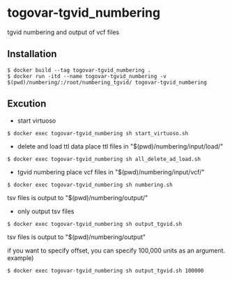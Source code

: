# togovar-tgvid_numbering

tgvid numbering and output of vcf files

## Installation

```
$ docker build --tag togovar-tgvid_numbering .
$ docker run -itd --name togovar-tgvid_numbering -v $(pwd)/numbering/:/root/numbering_tgvid/ togovar-tgvid_numbering
```

## Excution

- start virtuoso
```
$ docker exec togovar-tgvid_numbering sh start_virtuoso.sh
```
- delete and load ttl data
place ttl files in "$(pwd)/numbering/input/load/"
```
$ docker exec togovar-tgvid_numbering sh all_delete_ad_load.sh
```

- tgvid numbering
place vcf files in "$(pwd)/numbering/input/vcf/"
```
$ docker exec togovar-tgvid_numbering sh numbering.sh
```
tsv files is output to "$(pwd)/numbering/output/"

- only output tsv files
```
$ docker exec togovar-tgvid_numbering sh output_tgvid.sh
```
tsv files is output to "$(pwd)/numbering/output"

if you want to specify offset, you can specify 100,000 units as an argument.
example)
```
$ docker exec togovar-tgvid_numbering sh output_tgvid.sh 100000
```

